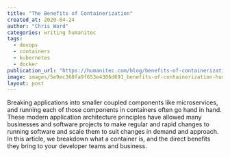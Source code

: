 ```yaml
---
title: "The Benefits of Containerization"
created_at: 2020-04-24
author: "Chris Ward"
categories: writing humanitec
tags: 
  - devops
  - containers
  - kubernetes
  - docker
publication_url: "https://humanitec.com/blog/benefits-of-containerization"
image: images/5e9ec368fa9f653e4386d691_benefits-of-containerization-humanitec.png
layout: post
---
```

Breaking applications into smaller coupled components like microservices, and running each of those components in containers often go hand in hand. These modern application architecture principles have allowed many businesses and software projects to make regular and rapid changes to running software and scale them to suit changes in demand and approach. In this article, we breakdown what a container is, and the direct benefits they bring to your developer teams and business.
